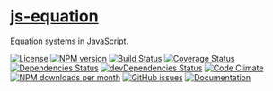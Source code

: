 [js-equation](http://aureooms.github.io/js-equation)
==

Equation systems in JavaScript.

[![License](https://img.shields.io/github/license/aureooms/js-equation.svg?style=flat)](https://raw.githubusercontent.com/aureooms/js-equation/master/LICENSE)
[![NPM version](https://img.shields.io/npm/v/@aureooms/js-equation.svg?style=flat)](https://www.npmjs.org/package/@aureooms/js-equation)
[![Build Status](https://img.shields.io/travis/aureooms/js-equation.svg?style=flat)](https://travis-ci.org/aureooms/js-equation)
[![Coverage Status](https://img.shields.io/coveralls/aureooms/js-equation.svg?style=flat)](https://coveralls.io/r/aureooms/js-equation)
[![Dependencies Status](https://img.shields.io/david/aureooms/js-equation.svg?style=flat)](https://david-dm.org/aureooms/js-equation#info=dependencies)
[![devDependencies Status](https://img.shields.io/david/dev/aureooms/js-equation.svg?style=flat)](https://david-dm.org/aureooms/js-equation#info=devDependencies)
[![Code Climate](https://img.shields.io/codeclimate/github/aureooms/js-equation.svg?style=flat)](https://codeclimate.com/github/aureooms/js-equation)
[![NPM downloads per month](https://img.shields.io/npm/dm/@aureooms/js-equation.svg?style=flat)](https://www.npmjs.org/package/@aureooms/js-equation)
[![GitHub issues](https://img.shields.io/github/issues/aureooms/js-equation.svg?style=flat)](https://github.com/aureooms/js-equation/issues)
[![Documentation](https://aureooms.github.io/js-equation/badge.svg)](https://aureooms.github.io/js-equation/source.html)
